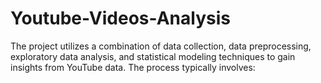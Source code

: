 # Youtube-Videos-Analysis
The project utilizes a combination of data collection, data preprocessing, exploratory data analysis, and statistical modeling techniques to gain insights from YouTube data. The process typically involves:
